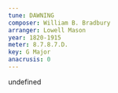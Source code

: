 ```yaml
---
tune: DAWNING
composer: William B. Bradbury
arranger: Lowell Mason
year: 1820-1915
meter: 8.7.8.7.D.
key: G Major
anacrusis: 0
---
```

undefined